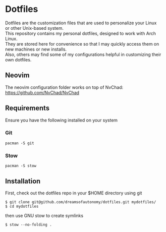 # Dotfiles

Dotfiles are the customization files that are used to personalize your Linux or other Unix-based system.  
This repository contains my personal dotfiles, designed to work with Arch Linux.  
They are stored here for convenience so that I may quickly access them on new machines or new installs.  
Also, others may find some of my configurations helpful in customizing their own dotfiles.

## Neovim

The neovim configuration folder works on top of NvChad: https://github.com/NvChad/NvChad

## Requirements

Ensure you have the following installed on your system

### Git

```
pacman -S git
```

### Stow

```
pacman -S stow
```

## Installation

First, check out the dotfiles repo in your $HOME directory using git

```
$ git clone git@github.com/dreamsofautonomy/dotfiles.git mydotfiles/
$ cd mydotfiles
```

then use GNU stow to create symlinks

```
$ stow --no-folding .
```

